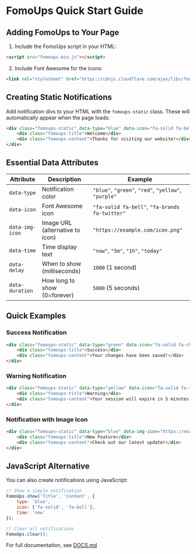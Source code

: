 # FomoUps Quick Start Guide

## Adding FomoUps to Your Page

1. Include the FomoUps script in your HTML:
```html
<script src="fomoups.min.js"></script>
```

2. Include Font Awesome for the icons:
```html
<link rel="stylesheet" href="https://cdnjs.cloudflare.com/ajax/libs/font-awesome/6.4.2/css/all.min.css">
```

## Creating Static Notifications

Add notification divs to your HTML with the `fomoups-static` class. These will automatically appear when the page loads:

```html
<div class="fomoups-static" data-type="blue" data-icon="fa-solid fa-bell" data-time="now" data-delay="1000">
    <div class="fomoups-title">Welcome</div>
    <div class="fomoups-content">Thanks for visiting our website!</div>
</div>
```

## Essential Data Attributes

| Attribute | Description | Example |
|-----------|-------------|---------|
| `data-type` | Notification color | `"blue"`, `"green"`, `"red"`, `"yellow"`, `"purple"` |
| `data-icon` | Font Awesome icon | `"fa-solid fa-bell"`, `"fa-brands fa-twitter"` |
| `data-img-icon` | Image URL (alternative to icon) | `"https://example.com/icon.png"` |
| `data-time` | Time display text | `"now"`, `"5m"`, `"1h"`, `"today"` |
| `data-delay` | When to show (milliseconds) | `1000` (1 second) |
| `data-duration` | How long to show (0=forever) | `5000` (5 seconds) |

## Quick Examples

### Success Notification
```html
<div class="fomoups-static" data-type="green" data-icon="fa-solid fa-check" data-time="now">
    <div class="fomoups-title">Success</div>
    <div class="fomoups-content">Your changes have been saved!</div>
</div>
```

### Warning Notification
```html
<div class="fomoups-static" data-type="yellow" data-icon="fa-solid fa-triangle-exclamation" data-time="important">
    <div class="fomoups-title">Warning</div>
    <div class="fomoups-content">Your session will expire in 5 minutes.</div>
</div>
```

### Notification with Image Icon
```html
<div class="fomoups-static" data-type="blue" data-img-icon="https://example.com/icon.png" data-time="new">
    <div class="fomoups-title">New Feature</div>
    <div class="fomoups-content">Check out our latest update!</div>
</div>
```

## JavaScript Alternative

You can also create notifications using JavaScript:

```javascript
// Show a simple notification
FomoUps.show('Title', 'Content', {
    type: 'blue',
    icon: ['fa-solid', 'fa-bell'],
    time: 'now'
});

// Clear all notifications
FomoUps.clear();
```

For full documentation, see [DOCS.md](DOCS.md) 